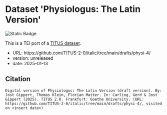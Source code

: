 # Dataset 'Physiologus: The Latin Version'

![Static Badge](https://img.shields.io/badge/TEI_validation-passing-green)

This is a TEI port of a [TITUS dataset](http://titus.uni-frankfurt.de/texte/etcs/ital/lat/physioll/physi.htm).

* URL: https://github.com/TITUS-2-0/italic/tree/main/drafts/physi-4/
* version: unreleased
* date: 2025-01-13

## Citation
```
Digital version of Physiologus: The Latin Version (draft version). By: Jost Gippert, Thomas Klein, Florian Matter. In: Carling, Gerd & Jost Gippert (2025). TITUS 2.0. Frankfurt: Goethe University. (URL: https://github.com/TITUS-2-0/italic/tree/main/drafts/physi-4/, visited on <insert date>)
```
